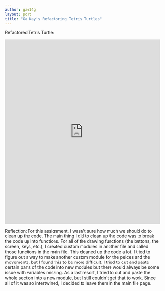 ```yaml
---
author: gao14g
layout: post
title: "Ga Kay's Refactoring Tetris Turtles"
---
```


Refactored Tetris Turtle:
<iframe src="https://trinket.io/embed/python/20b2d235b6" width="100%" height="600" frameborder="0" marginwidth="0" marginheight="0" allowfullscreen></iframe>

Reflection:
For this assignment, I wasn't sure how much we should do to clean up the code. The main thing I did to clean up the code was to break the code up into functions. For all of the drawing functions (the buttons, the screen, keys, etc.), I created custom modules in another file and called those functions in the main file. This cleaned up the code a lot. I tried to figure out a way to make another custom module for the peices and the movements, but I found this to be more difficult. I tried to cut and paste certain parts of the code into new modules but there would always be some issue with variables missing. As a last resort, I tried to cut and paste the whole section into a new module, but I still couldn't get that to work. Since all of it was so intertwined, I decided to leave them in the main file page.
